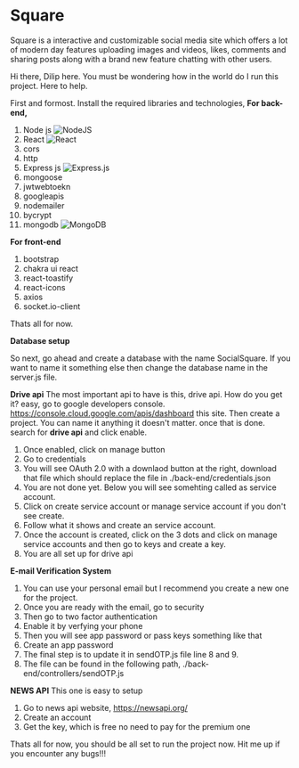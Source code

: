 # Square
Square is a interactive and customizable social media site which offers a lot of modern day features uploading images and videos, likes, comments and sharing posts along with a brand new feature chatting with other users.


Hi there, Dilip here. You must be wondering how in the world do I run this project. Here to help. 

First and formost. Install the required libraries and technologies,
**For back-end,**
1. Node js ![NodeJS](https://img.shields.io/badge/node.js-6DA55F?style=for-the-badge&logo=node.js&logoColor=white)
2. React ![React](https://img.shields.io/badge/react-%2320232a.svg?style=for-the-badge&logo=react&logoColor=%2361DAFB)
3. cors
4. http
5. Express js ![Express.js](https://img.shields.io/badge/express.js-%23404d59.svg?style=for-the-badge&logo=express&logoColor=%2361DAFB)
6. mongoose
7. jwtwebtoekn
8. googleapis
9. nodemailer
10. bycrypt
11. mongodb ![MongoDB](https://img.shields.io/badge/MongoDB-%234ea94b.svg?style=for-the-badge&logo=mongodb&logoColor=white)

**For front-end**
1. bootstrap
2. chakra ui react
3. react-toastify
4. react-icons
5. axios
6. socket.io-client

Thats all for now.


**Database setup**

So next, 
go ahead and create a database with the name SocialSquare. If you want to name it something else then change the database name in the server.js file.

**Drive api**
The most important api to have is this, drive api.
How do you get it?
easy, go to google developers console. https://console.cloud.google.com/apis/dashboard this site. Then create a project. You can name it anything it doesn't matter. once that is done.
search for **drive api** and click enable.

1. Once enabled, click on manage button
2. Go to credentials
3. You will see OAuth 2.0 with a downlaod button at the right, download that file which should replace the file in ./back-end/credentials.json
4. You are not done yet.  Below you will see somehting called as service account.
5. Click on create service account or manage service account if you don't see create.
6. Follow what it shows and create an service account.
7. Once the account is created, click on the 3 dots and click on manage service accounts and then go to keys and create a key.
8. You are all set up for drive api

**E-mail Verification System**
1. You can use your personal email but I recommend you create a new one for the project.
2. Once you are ready with the email, go to security
3. Then go to two factor authentication
4. Enable it by verfying your phone
5. Then you will see app password or pass keys something like that
6. Create an app password
7. The final step is to update it in sendOTP.js file line 8 and 9.
8. The file can be found in the following path, ./back-end/controllers/sendOTP.js

**NEWS API**
This one is easy to setup
1. Go to news api website, https://newsapi.org/
2. Create an account
3. Get the key, which is free no need to pay for the premium one


Thats all for now, you should be all set to run the project now. Hit me up if you encounter any bugs!!!
